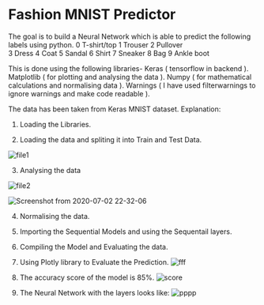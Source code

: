 # Fashion MNIST Predictor

The goal is to build a Neural Network which is able to predict the following labels using python.
   0 T-shirt/top
   1 Trouser
   2 Pullover  
   3 Dress 
   4 Coat 
   5 Sandal 
   6 Shirt 
   7 Sneaker
   8 Bag 
   9 Ankle boot
 
This is done using the following libraries-
    Keras ( tensorflow in backend ).
    Matplotlib ( for plotting and analysing the data ). 
    Numpy ( for mathematical calculations and  normalising data ).
    Warnings ( I have used filterwarnings to ignore warnings and make code readable ).
    
The data has been taken from Keras MNIST dataset.
Explanation:
   1. Loading the Libraries.
   
   2. Loading the data and spliting it into Train and Test Data.
   
   ![file1](https://user-images.githubusercontent.com/48138906/86393072-1c1fb380-bcba-11ea-9f61-72a225aa2c07.png)
   
   3. Analysing the data 
   
   ![file2](https://user-images.githubusercontent.com/48138906/86393192-4f624280-bcba-11ea-9f10-0f6e922e5e6f.png)
   
   ![Screenshot from 2020-07-02 22-32-06](https://user-images.githubusercontent.com/48138906/86393752-1f676f00-bcbb-11ea-97fe-9387a3a6c043.png)

   4. Normalising the data.
   
   5. Importing the Sequential Models and using the Sequentail layers.
   6. Compiling the Model and Evaluating the data.
   7. Using Plotly library to Evaluate the Prediction.
     ![fff](https://user-images.githubusercontent.com/48138906/86393609-f0e99400-bcba-11ea-88eb-f89da0b91d7b.png)
   8. The accuracy score of the model is 85%.
     ![score](https://user-images.githubusercontent.com/48138906/86393692-08288180-bcbb-11ea-8586-0247fda6a3fe.png)

   9. The Neural Network with the layers looks like: 
      ![pppp](https://user-images.githubusercontent.com/48138906/86393563-e0391e00-bcba-11ea-83bd-c1b6332c4469.png)

   
